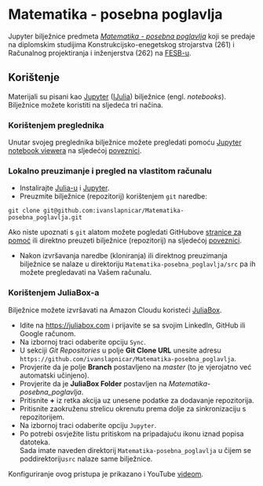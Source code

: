 # Matematika - posebna poglavlja

Jupyter bilježnice predmeta _[Matematika - posebna poglavlja](https://nastava.fesb.unist.hr/nastava/predmeti/8237)_ koji se predaje na diplomskim studijima Konstrukcijsko-enegetskog strojarstva (261) i Računalnog projektiranja i inženjerstva (262) na [FESB-u](https://www.fesb.unist.hr/).

## Korištenje

Materijali su pisani kao [Jupyter](http://jupyter.org/) ([IJulia](https://github.com/JuliaLang/IJulia.jl)) bilježnice (engl. _notebooks_). Bilježnice možete koristiti na sljedeća tri načina.

### Korištenjem preglednika
Unutar svojeg preglednika bilježnice možete pregledati pomoću [Jupyter notebook viewera](http://nbviewer.jupyter.org/) na sljedećoj [poveznici](http://nbviewer.ipython.org/url/github.com/ivanslapnicar/Matematika-posebna_poglavlja/tree/master/src/).

###  Lokalno preuzimanje i pregled na vlastitom računalu
* Instalirajte [Julia-u](https://julialang.org/downloads/) i [Jupyter](http://jupyter.org/install.html).
* Preuzmite bilježnice (repozitorij) korištenjem `git` naredbe:
```
git clone git@github.com:ivanslapnicar/Matematika-posebna_poglavlja.git
```
Ako niste upoznati s `git` alatom možete pogledati GitHubove [stranice za pomoć](https://help.github.com/articles/set-up-git/) ili direktno preuzeti bilježnice (repozitorij) na sljedećoj [poveznici](https://github.com/ivanslapnicar/Matematika-posebna_poglavlja/archive/master.zip).    
* Nakon izvršavanja naredbe (kloniranja) ili direktnog preuzimanja bilježnice se nalaze u direktoriju `Matematika-posebna_poglavlja/src` pa ih možete pregledavati na Vašem računalu.

### Korištenjem JuliaBox-a
Bilježnice možete izvršavati na Amazon Cloudu koristeći [JuliaBox](https://juliabox.com/).
* Idite na https://juliabox.com i prijavite se sa svojim LinkedIn, GitHub ili Google računom.
* Na izbornoj traci odaberite opciju `Sync`.
* U sekciji _Git Repositories_ u polje __Git Clone URL__ unesite adresu `https://github.com/ivanslapnicar/Matematika-posebna_poglavlja`.
* Provjerite da je polje __Branch__ postavljeno na _master_ (to je vjerojatno već automatski učinjeno).
* Provjerite da je __JuliaBox Folder__ postavljen na *Matematika-posebna_poglavlja*.
* Pritisnite __+__ iz retka akcija uz unesene podatke za dodavanje repozitorija.
* Pritisnite zaokruženu strelicu okrenutu prema dolje za sinkronizaciju s repozitorijem.
* Na izbornoj traci odaberite opciju `Jupyter`.
* Po potrebi osvježite listu pritiskom na pripadajuću ikonu iznad popisa datoteka.   
Sada imate naveden direktorij `Matematika-posebna_poglavlja` u čijem se poddirektoriju`src` nalaze same bilježnice.

Konfiguriranje ovog pristupa je prikazano i YouTube [videom](https://www.youtube.com/watch?v=2gzctyr4pPk).
